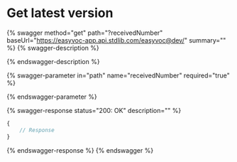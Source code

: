 # Get latest version

{% swagger method="get" path="?receivedNumber" baseUrl="https://easyvoc-app.api.stdlib.com/easyvoc@dev/" summary="" %}
{% swagger-description %}

{% endswagger-description %}

{% swagger-parameter in="path" name="receivedNumber" required="true" %}

{% endswagger-parameter %}

{% swagger-response status="200: OK" description="" %}
```javascript
{
    // Response
}
```
{% endswagger-response %}
{% endswagger %}
